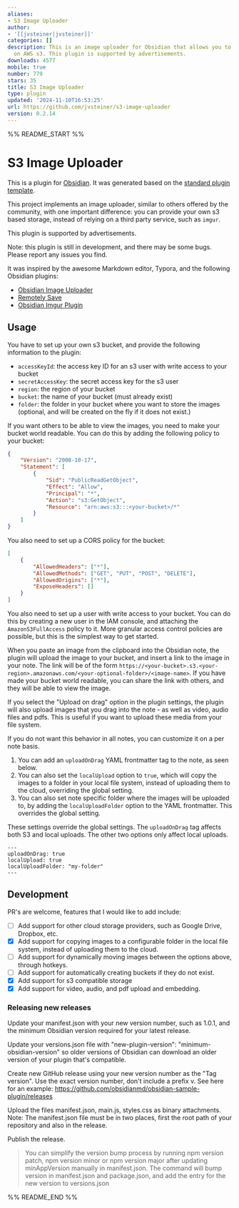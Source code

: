```yaml
---
aliases:
- S3 Image Uploader
author:
- '[[jvsteiner|jvsteiner]]'
categories: []
description: This is an image uploader for Obsidian that allows you to self host images
  on AWS s3. This plugin is supported by advertisements.
downloads: 4577
mobile: true
number: 779
stars: 35
title: S3 Image Uploader
type: plugin
updated: '2024-11-10T16:53:25'
url: https://github.com/jvsteiner/s3-image-uploader
version: 0.2.14
---
```


%% README_START %%

# S3 Image Uploader

This is a plugin for [Obsidian](https://obsidian.md). It was generated based on the [standard plugin template](https://github.com/obsidianmd/obsidian-sample-plugin).

This project implements an image uploader, similar to others offered by the community, with one important difference: you can provide your own s3 based storage, instead of relying on a third party service, such as `imgur`.

This plugin is supported by advertisements.

Note: this plugin is still in development, and there may be some bugs. Please report any issues you find.

It was inspired by the awesome Markdown editor, Typora, and the following Obsidian plugins:

-   [Obsidian Image Uploader](https://github.com/Creling/obsidian-image-uploader)
-   [Remotely Save](https://github.com/remotely-save/remotely-save)
-   [Obsidian Imgur Plugin](https://github.com/gavvvr/obsidian-imgur-plugin)

## Usage

You have to set up your own s3 bucket, and provide the following information to the plugin:

-   `accessKeyId`: the access key ID for an s3 user with write access to your bucket
-   `secretAccessKey`: the secret access key for the s3 user
-   `region`: the region of your bucket
-   `bucket`: the name of your bucket (must already exist)
-   `folder`: the folder in your bucket where you want to store the images (optional, and will be created on the fly if it does not exist.)

If you want others to be able to view the images, you need to make your bucket world readable. You can do this by adding the following policy to your bucket:

```json
{
	"Version": "2008-10-17",
	"Statement": [
		{
			"Sid": "PublicReadGetObject",
			"Effect": "Allow",
			"Principal": "*",
			"Action": "s3:GetObject",
			"Resource": "arn:aws:s3:::<your-bucket>/*"
		}
	]
}
```

You also need to set up a CORS policy for the bucket:

```json
[
	{
		"AllowedHeaders": ["*"],
		"AllowedMethods": ["GET", "PUT", "POST", "DELETE"],
		"AllowedOrigins": ["*"],
		"ExposeHeaders": []
	}
]
```

You also need to set up a user with write access to your bucket. You can do this by creating a new user in the IAM console, and attaching the `AmazonS3FullAccess` policy to it. More granular access control policies are possible, but this is the simplest way to get started.

When you paste an image from the clipboard into the Obsidian note, the plugin will upload the image to your bucket, and insert a link to the image in your note. The link will be of the form `https://<your-bucket>.s3.<your-region>.amazonaws.com/<your-optional-folder>/<image-name>`. If you have made your bucket world readable, you can share the link with others, and they will be able to view the image.

If you select the "Upload on drag" option in the plugin settings, the plugin will also upload images that you drag into the note - as well as video, audio files and pdfs. This is useful if you want to upload these media from your file system.

If you do not want this behavior in all notes, you can customize it on a per note basis.

1. You can add an `uploadOnDrag` YAML frontmatter tag to the note, as seen below.
2. You can also set the `localUpload` option to `true`, which will copy the images to a folder in your local file system, instead of uploading them to the cloud, overriding the global setting.
3. You can also set note specific folder where the images will be uploaded to, by adding the `localUploadFolder` option to the YAML frontmatter. This overrides the global setting.

These settings override the global settings. The `uploadOnDrag` tag affects both S3 and local uploads. The other two options only affect local uploads.

```
---
uploadOnDrag: true
localUpload: true
localUploadFolder: "my-folder"
---
```

## Development

PR's are welcome, features that I would like to add include:

-   [ ] Add support for other cloud storage providers, such as Google Drive, Dropbox, etc.
-   [x] Add support for copying images to a configurable folder in the local file system, instead of uploading them to the cloud.
-   [ ] Add support for dynamically moving images between the options above, through hotkeys.
-   [ ] Add support for automatically creating buckets if they do not exist.
-   [x] Add support for s3 compatible storage
-   [x] Add support for video, audio, and pdf upload and embedding.

### Releasing new releases

Update your manifest.json with your new version number, such as 1.0.1, and the minimum Obsidian version required for your latest release.

Update your versions.json file with "new-plugin-version": "minimum-obsidian-version" so older versions of Obsidian can download an older version of your plugin that's compatible.

Create new GitHub release using your new version number as the "Tag version". Use the exact version number, don't include a prefix v. See here for an example: https://github.com/obsidianmd/obsidian-sample-plugin/releases

Upload the files manifest.json, main.js, styles.css as binary attachments. Note: The manifest.json file must be in two places, first the root path of your repository and also in the release.

Publish the release.

> You can simplify the version bump process by running npm version patch, npm version minor or npm version major after updating minAppVersion manually in manifest.json. The command will bump version in manifest.json and package.json, and add the entry for the new version to versions.json


%% README_END %%